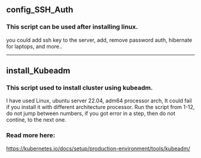 ## config_SSH_Auth
### This script can be used after installing linux.
you could add ssh key to the server, add, remove password auth, hibernate for laptops, and more..

------------------------------------------------------------------------------------

## install_Kubeadm
### This script used to install cluster using kubeadm.
I have used Linux, ubuntu server 22.04, adm64 processor arch,
It could fail if you install it with different architecture processor.
Run the script from 1-12, do not jump between numbers, if you got error in a step, then do not contine, to the next one.


### Read more here:
https://kubernetes.io/docs/setup/production-environment/tools/kubeadm/